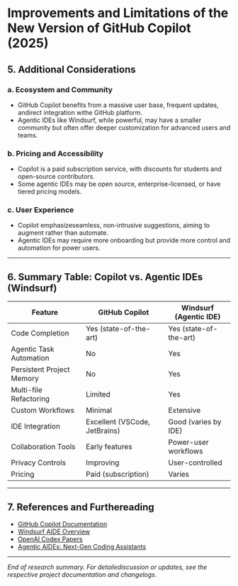 # Improvements and Limitations of the New Version of GitHub Copilot (2025)

## 5. Additional Considerations

### a. Ecosystem and Community
- GitHub Copilot benefits from a massive user base, frequent updates, andirect integration withe GitHub platform.
- Agentic IDEs like Windsurf, while powerful, may have a smaller community but often offer deeper customization for advanced users and teams.

### b. Pricing and Accessibility
- Copilot is a paid subscription service, with discounts for students and open-source contributors.
- Some agentic IDEs may be open source, enterprise-licensed, or have tiered pricing models.

### c. User Experience
- Copilot emphasizeseamless, non-intrusive suggestions, aiming to augment rather than automate.
- Agentic IDEs may require more onboarding but provide more control and automation for power users.

---

## 6. Summary Table: Copilot vs. Agentic IDEs (Windsurf)

| Feature                      | GitHub Copilot                 | Windsurf (Agentic IDE)         |
|------------------------------|--------------------------------|-------------------------------|
| Code Completion              | Yes (state-of-the-art)         | Yes (state-of-the-art)        |
| Agentic Task Automation      | No                             | Yes                           |
| Persistent Project Memory    | No                             | Yes                           |
| Multi-file Refactoring       | Limited                        | Yes                           |
| Custom Workflows             | Minimal                        | Extensive                     |
| IDE Integration              | Excellent (VSCode, JetBrains)  | Good (varies by IDE)          |
| Collaboration Tools          | Early features                 | Power-user workflows          |
| Privacy Controls             | Improving                      | User-controlled               |
| Pricing                      | Paid (subscription)            | Varies                        |

---

## 7. References and Furthereading
- [GitHub Copilot Documentation](https://docs.github.com/en/copilot)
- [Windsurf AIDE Overview](https://windsurf.ai)
- [OpenAI Codex Papers](https://openai.com/research/publications/codex)
- [Agentic AIDEs: Next-Gen Coding Assistants](https://arxiv.org/abs/2309.00867)

---

*End of research summary. For detailediscussion or updates, see the respective project documentation and changelogs.*

